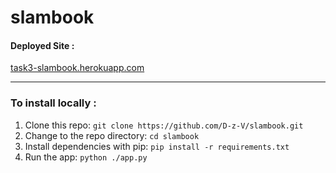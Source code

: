 # slambook

#### Deployed Site : 
[task3-slambook.herokuapp.com](https://task3-slambook.herokuapp.com/)

<hr />

### To install locally :
1. Clone this repo: `git clone https://github.com/D-z-V/slambook.git`
2. Change to the repo directory: `cd slambook`
4. Install dependencies with pip: `pip install -r requirements.txt`
5. Run the app: `python ./app.py`

